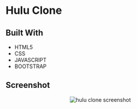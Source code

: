 

# Hulu Clone


## Built With

 - HTML5
 - CSS
 - JAVASCRIPT
 - BOOTSTRAP

## Screenshot

<p align="center">
  <img width="auto" src="https://user-images.githubusercontent.com/74991230/174643441-d6e13fb9-986d-430c-af02-e643a3be8cb2.png" alt="hulu clone screenshot" />
</p>




 
